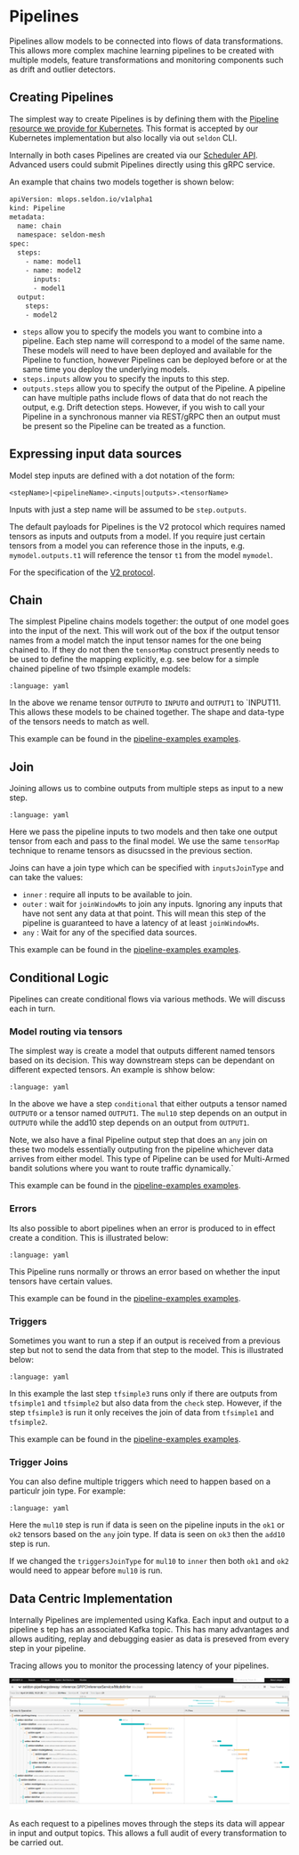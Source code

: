 # Pipelines

Pipelines allow models to be connected into flows of data transformations. This allows more complex machine learning pipelines to be created with multiple models, feature transformations and monitoring components such as drift and outlier detectors.

## Creating Pipelines

The simplest way to create Pipelines is by defining them with the [Pipeline resource we provide for Kubernetes](../kubernetes/resources/pipeline/index). This format is accepted by our Kubernetes implementation but also locally via out `seldon` CLI.

Internally in both cases Pipelines are created via our [Scheduler API](../apis/scheduler/index). Advanced users could submit Pipelines directly using this gRPC service.

An example that chains two models together is shown below:

```
apiVersion: mlops.seldon.io/v1alpha1
kind: Pipeline
metadata:
  name: chain
  namespace: seldon-mesh
spec:
  steps:
    - name: model1
    - name: model2
      inputs:
      - model1
  output:
    steps:
    - model2

```

  * `steps` allow you to specify the models you want to combine into a pipeline. Each step name will correspond to a model of the same name. These models will need to have been deployed and available for the Pipeline to function, however Pipelines can be deployed before or at the same time you deploy the underlying models.
  * `steps.inputs` allow you to specify the inputs to this step.
  * `outputs.steps` allow you to specify the output of the Pipeline. A pipeline can have multiple paths include flows of data that do not reach the output, e.g. Drift detection steps. However, if you wish to call your Pipeline in a synchronous manner via REST/gRPC then an output must be present so the Pipeline can be treated as a function.

## Expressing input data sources


Model step inputs are defined with a dot notation of the form:

```
<stepName>|<pipelineName>.<inputs|outputs>.<tensorName>
```

Inputs with just a step name will be assumed to be `step.outputs`.

The default payloads for Pipelines is the V2 protocol which requires named tensors as inputs and outputs from a model. If you require just certain tensors from a model you can reference those in the inputs, e.g. `mymodel.outputs.t1` will reference the tensor `t1` from the model `mymodel`.

For the specification of the [V2 protocol](../apis/inference/index.md).

## Chain

The simplest Pipeline chains models together: the output of one model goes into the input of the next. This will work out of the box if the output tensor names from a model match the input tensor names for the one being chained to. If they do not then the `tensorMap` construct presently needs to be used to define the mapping explicitly, e.g. see below for a simple chained pipeline of two tfsimple example models:

```{literalinclude} ../../../../samples/pipelines/tfsimples.yaml
:language: yaml
```

In the above we rename tensor `OUTPUT0` to `INPUT0` and `OUTPUT1` to `INPUT11. This allows these models to be chained together. The shape and data-type of the tensors needs to match as well.

This example can be found in the [pipeline-examples examples](../examples/pipeline-examples.html#model-chaining).

## Join

Joining allows us to combine outputs from multiple steps as input to a new step.

```{literalinclude} ../../../../samples/pipelines/tfsimples-join.yaml
:language: yaml
```

Here we pass the pipeline inputs to two models and then take one output tensor from each and pass to the final model. We use the same `tensorMap` technique to rename tensors as disucssed in the previous section.

Joins can have a join type which can be specified with `inputsJoinType` and can take the values:
  * `inner` : require all inputs to be available to join.
  * `outer` : wait for `joinWindowMs` to join any inputs. Ignoring any inputs that have not sent any data at that point. This will mean this step of the pipeline is guaranteed to have a latency of at least `joinWindowMs`.
  * `any` : Wait for any of the specified data sources.

This example can be found in the [pipeline-examples examples](../examples/pipeline-examples.html#model-join).

## Conditional Logic

Pipelines can create conditional flows via various methods. We will discuss each in turn.

### Model routing via tensors

The simplest way is create a model that outputs different named tensors based on its decision. This way downstream steps can be dependant on different expected tensors. An example is shhow below:

```{literalinclude} ../../../../samples/pipelines/conditional.yaml
:language: yaml
```

In the above we have a step `conditional` that either outputs a tensor named `OUTPUT0` or a tensor named `OUTPUT1`. The `mul10` step depends on an output in `OUTPUT0` while the add10 step depends on an output from `OUTPUT1`.

Note, we also have a final Pipeline output step that does an `any` join on these two models essentially outputing fron the pipeline whichever data arrives from either model. This type of Pipeline can be used for Multi-Armed bandit solutions where you want to route traffic dynamically.`

This example can be found in the [pipeline-examples examples](../examples/pipeline-examples.html#conditional).

### Errors

Its also possible to abort pipelines when an error is produced to in effect create a condition. This is illustrated below:

```{literalinclude} ../../../../samples/pipelines/error.yaml
:language: yaml
```

This Pipeline runs normally or throws an error based on whether the input tensors have certain values.

This example can be found in the [pipeline-examples examples](../examples/pipeline-examples.html#error).

### Triggers

Sometimes you want to run a step if an output is received from a previous step but not to send the data from that step to the model. This is illustrated below:

```{literalinclude} ../../../../samples/pipelines/tfsimples-join-outlier.yaml
:language: yaml
```

In this example the last step `tfsimple3` runs only if there are outputs from `tfsimple1` and `tfsimple2` but also data from the `check` step. However, if the step `tfsimple3` is run it only receives the join of data from `tfsimple1` and `tfsimple2`.

This example can be found in the [pipeline-examples examples](../examples/pipeline-examples.html#model-join-with-trigger).

### Trigger Joins

You can also define multiple triggers which need to happen based on a particulr join type. For example:

```{literalinclude} ../../../../samples/pipelines/trigger-joins.yaml
:language: yaml
```

Here the `mul10` step is run if data is seen on the pipeline inputs in the `ok1` or `ok2` tensors based on the `any` join type. If data is seen on `ok3` then the `add10` step is run.

If we changed the `triggersJoinType` for `mul10` to `inner` then both `ok1` and `ok2` would need to appear before `mul10` is run.


## Data Centric Implementation

Internally Pipelines are implemented using Kafka. Each input and output to a pipeline s
tep has an associated Kafka topic. This has many advantages and allows auditing, replay and debugging easier as data is preseved from every step in your pipeline.

Tracing allows you to monitor the processing latency of your pipelines.

![tracing](jaeger-tracing.png)
 
As each request to a pipelines moves through the steps its data will appear in input and output topics. This allows a full audit of every transformation to be carried out.

